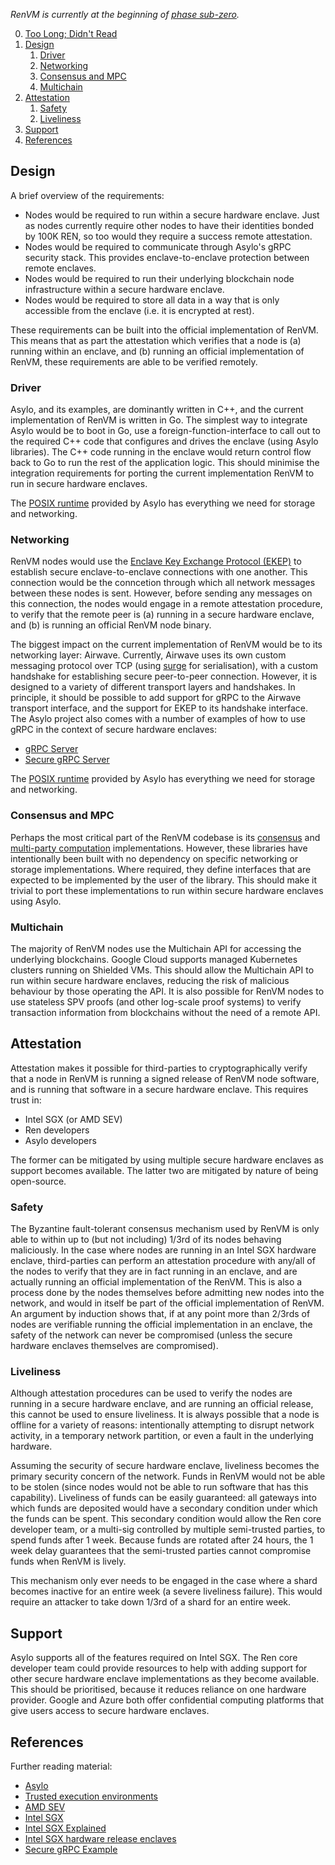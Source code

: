 *RenVM is currently at the beginning of [phase sub-zero](https://github.com/renproject/ren/wiki/Phases).*

0. [Too Long; Didn't Read](#tldr)
1. [Design](#design)
    1. [Driver](#driver)
    2. [Networking](#networking)
    3. [Consensus and MPC](#consensus-and-mpc)
    4. [Multichain](#multichain)
2. [Attestation](#attestation)
    1. [Safety](#safety)
    2. [Liveliness](#liveliness)
3. [Support](#support)
4. [References](#references)

## Design

A brief overview of the requirements:

- Nodes would be required to run within a secure hardware enclave. Just as nodes currently require other nodes to have their identities bonded by 100K REN, so too would they require a success remote attestation.
- Nodes would be required to communicate through Asylo's gRPC security stack. This provides enclave-to-enclave protection between remote enclaves.
- Nodes would be required to run their underlying blockchain node infrastructure within a secure hardware enclave.
- Nodes would be required to store all data in a way that is only accessible from the enclave (i.e. it is encrypted at rest).

These requirements can be built into the official implementation of RenVM. This means that as part the attestation which verifies that a node is (a) running within an enclave, and (b) running an official implementation of RenVM, these requirements are able to be verified remotely.

### Driver

Asylo, and its examples, are dominantly written in C++, and the current implementation of RenVM is written in Go. The simplest way to integrate Asylo would be to boot in Go, use a foreign-function-interface to call out to the required C++ code that configures and drives the enclave (using Asylo libraries). The C++ code running in the enclave would return control flow back to Go to run the rest of the application logic. This should minimise the integration requirements for porting the current implementation RenVM to run in secure hardware enclaves.

The [POSIX runtime](https://asylo.dev/docs/reference/runtime.html#posix) provided by Asylo has everything we need for storage and networking.

### Networking

RenVM nodes would use the [Enclave Key Exchange Protocol (EKEP)](https://asylo.dev/docs/concepts/ekep.html) to establish secure enclave-to-enclave connections with one another. This connection would be the conncetion through which all network messages between these nodes is sent. However, before sending any messages on this connection, the nodes would engage in a remote attestation procedure, to verify that the remote peer is (a) running in a secure hardware enclave, and (b) is running an official RenVM node binary.

The biggest impact on the current implementation of RenVM would be to its networking layer: Airwave. Currently, Airwave uses its own custom messaging protocol over TCP (using [surge](https://github.com/renproject/surge) for serialisation), with a custom handshake for establishing secure peer-to-peer connection. However, it is designed to a variety of different transport layers and handshakes. In principle, it should be possible to add support for gRPC to the Airwave transport interface, and the support for EKEP to its handshake interface. The Asylo project also comes with a number of examples of how to use gRPC in the context of secure hardware enclaves:

- [gRPC Server](https://github.com/google/asylo-examples/tree/master/grpc_server)
- [Secure gRPC Server](https://github.com/google/asylo-examples/tree/master/secure_grpc)

The [POSIX runtime](https://asylo.dev/docs/reference/runtime.html#posix) provided by Asylo has everything we need for storage and networking.

### Consensus and MPC

Perhaps the most critical part of the RenVM codebase is its [consensus](https://github.com/renproject/hyperdrive) and [multi-party computation](https://github.com/renproject/mpc) implementations. However, these libraries have intentionally been built with no dependency on specific networking or storage implementations. Where required, they define interfaces that are expected to be implemented by the user of the library. This should make it trivial to port these implementations to run within secure hardware enclaves using Asylo.

### Multichain

The majority of RenVM nodes use the Multichain API for accessing the underlying blockchains. Google Cloud supports managed Kubernetes clusters running on Shielded VMs. This should allow the Multichain API to run within secure hardware enclaves, reducing the risk of malicious behaviour by those operating the API. It is also possible for RenVM nodes to use stateless SPV proofs (and other log-scale proof systems) to verify transaction information from blockchains without the need of a remote API.

## Attestation

Attestation makes it possible for third-parties to cryptographically verify that a node in RenVM is running a signed release of RenVM node software, and is running that software in a secure hardware enclave. This requires trust in:

- Intel SGX (or AMD SEV)
- Ren developers
- Asylo developers

The former can be mitigated by using multiple secure hardware enclaves as support becomes available. The latter two are mitigated by nature of being open-source.

### Safety

The Byzantine fault-tolerant consensus mechanism used by RenVM is only able to within up to (but not including) 1/3rd of its nodes behaving maliciously. In the case where nodes are running in an Intel SGX hardware enclave, third-parties can perform an attestation procedure with any/all of the nodes to verify that they are in fact running in an enclave, and are actually running an official implementation of the RenVM. This is also a process done by the nodes themselves before admitting new nodes into the network, and would in itself be part of the official implementation of RenVM. An argument by induction shows that, if at any point more than 2/3rds of nodes are verifiable running the official implementation in an enclave, the safety of the network can never be compromised (unless the secure hardware enclaves themselves are compromised).

### Liveliness

Although attestation procedures can be used to verify the nodes are running in a secure hardware enclave, and are running an official release, this cannot be used to ensure liveliness. It is always possible that a node is offline for a variety of reasons: intentionally attempting to disrupt network activity, in a temporary network partition, or even a fault in the underlying hardware.

Assuming the security of secure hardware enclave, liveliness becomes the primary security concern of the network. Funds in RenVM would not be able to be stolen (since nodes would not be able to run software that has this capability). Liveliness of funds can be easily guaranteed: all gateways into which funds are deposited would have a secondary condition under which the funds can be spent. This secondary condition would allow the Ren core developer team, or a multi-sig controlled by multiple semi-trusted parties, to spend funds after 1 week. Because funds are rotated after 24 hours, the 1 week delay guarantees that the semi-trusted parties cannot compromise funds when RenVM is lively.

This mechanism only ever needs to be engaged in the case where a shard becomes inactive for an entire week (a severe liveliness failure). This would require an attacker to take down 1/3rd of a shard for an entire week.

## Support

Asylo supports all of the features required on Intel SGX. The Ren core developer team could provide resources to help with adding support for other secure hardware enclave implementations as they become available. This should be prioritised, because it reduces reliance on one hardware provider. Google and Azure both offer confidential computing platforms that give users access to secure hardware enclaves.

## References

Further reading material:

- [Asylo](https://asylo.dev)
- [Trusted execution environments](https://en.wikipedia.org/wiki/Trusted_execution_environment)
- [AMD SEV](https://developer.amd.com/sev)
- [Intel SGX](https://www.intel.com/content/www/us/en/architecture-and-technology/software-guard-extensions.html)
- [Intel SGX Explained](https://eprint.iacr.org/2016/086.pdf)
- [Intel SGX hardware release enclaves](https://asylo.dev/docs/guides/sgx_release_enclaves.html)
- [Secure gRPC Example](https://asylo.dev/docs/guides/secure_grpc.html)